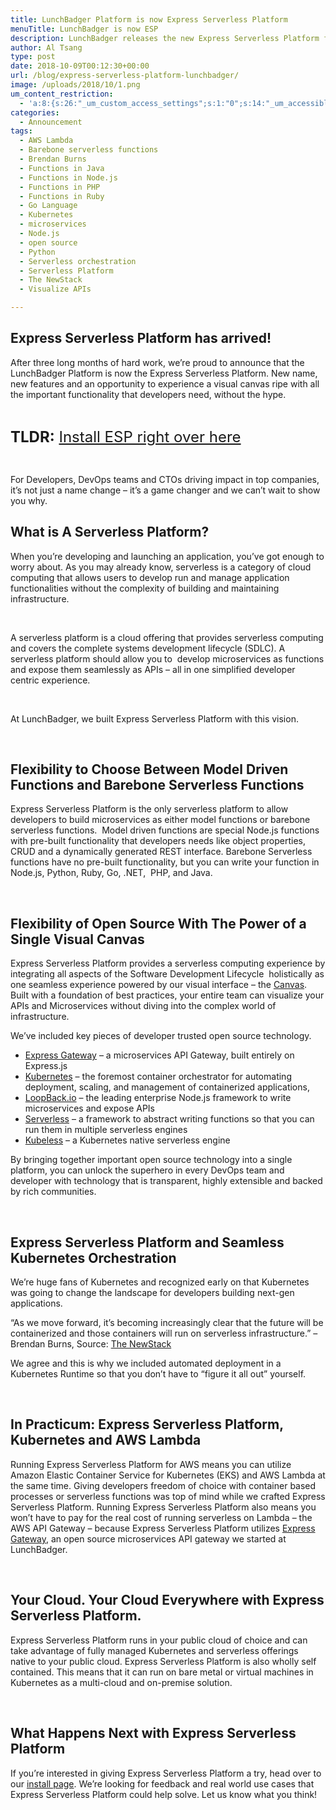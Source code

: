 ```yaml
---
title: LunchBadger Platform is now Express Serverless Platform
menuTitle: LunchBadger is now ESP
description: LunchBadger releases the new Express Serverless Platform for developers, DevOps teams, API and Microserves experts driving impact in the enterprise.
author: Al Tsang
type: post
date: 2018-10-09T00:12:30+00:00
url: /blog/express-serverless-platform-lunchbadger/
image: /uploads/2018/10/1.png
um_content_restriction:
  - 'a:8:{s:26:"_um_custom_access_settings";s:1:"0";s:14:"_um_accessible";s:1:"0";s:19:"_um_noaccess_action";s:1:"0";s:30:"_um_restrict_by_custom_message";s:1:"0";s:27:"_um_restrict_custom_message";s:0:"";s:19:"_um_access_redirect";s:1:"0";s:23:"_um_access_redirect_url";s:0:"";s:28:"_um_access_hide_from_queries";s:1:"0";}'
categories:
  - Announcement
tags:
  - AWS Lambda
  - Barebone serverless functions
  - Brendan Burns
  - Functions in Java
  - Functions in Node.js
  - Functions in PHP
  - Functions in Ruby
  - Go Language
  - Kubernetes
  - microservices
  - Node.js
  - open source
  - Python
  - Serverless orchestration
  - Serverless Platform
  - The NewStack
  - Visualize APIs

---
```

## Express Serverless Platform has arrived!

After three long months of hard work, we&#8217;re proud to announce that the LunchBadger Platform is now the Express Serverless Platform. New name, new features and an opportunity to experience a visual canvas ripe with all the important functionality that developers need, without the hype.

&nbsp;

<span style="font-size: 18pt;"><strong>TLDR:</strong> <a href="/getting-started">Install ESP right over here</a></span>

&nbsp;

For Developers, DevOps teams and CTOs driving impact in top companies, it&#8217;s not just a name change &#8211; it&#8217;s a game changer and we can&#8217;t wait to show you why.

## What is A Serverless Platform?

When you&#8217;re developing and launching an application, you&#8217;ve got enough to worry about. As you may already know, serverless is a category of cloud computing that allows users to develop run and manage application functionalities without the complexity of building and maintaining infrastructure.

&nbsp;

A serverless platform is a cloud offering that provides serverless computing and covers the complete systems development lifecycle (SDLC). A serverless platform should allow you to  develop microservices as functions and expose them seamlessly as APIs &#8211; all in one simplified developer centric experience.

&nbsp;

At LunchBadger, we built Express Serverless Platform with this vision.

&nbsp;

## Flexibility to Choose Between Model Driven Functions and Barebone Serverless Functions

Express Serverless Platform is the only serverless platform to allow developers to build microservices as either model functions or barebone serverless functions.  Model driven functions are special Node.js functions with pre-built functionality that developers needs like object properties, CRUD and a dynamically generated REST interface. Barebone Serverless functions have no pre-built functionality, but you can write your function in Node.js, Python, Ruby, Go, .NET,  PHP, and Java.

&nbsp;

## Flexibility of Open Source With The Power of a Single Visual Canvas

Express Serverless Platform provides a serverless computing experience by integrating all aspects of the Software Development Lifecycle  holistically as one seamless experience powered by our visual interface &#8211; the [Canvas](/user-guide/canvas/). Built with a foundation of best practices, your entire team can visualize your APIs and Microservices without diving into the complex world of infrastructure.

We&#8217;ve included key pieces of developer trusted open source technology.

  * [Express Gateway][3] &#8211; a microservices API Gateway, built entirely on Express.js
  * [Kubernetes][4] &#8211; the foremost container orchestrator for automating deployment, scaling, and management of containerized applications,
  * [LoopBack.io][5] &#8211; the leading enterprise Node.js framework to write microservices and expose APIs
  * [Serverless][6] &#8211; a framework to abstract writing functions so that you can run them in multiple serverless engines
  * [Kubeless][7] &#8211; a Kubernetes native serverless engine

By bringing together important open source technology into a single platform, you can unlock the superhero in every DevOps team and developer with technology that is transparent, highly extensible and backed by rich communities.

&nbsp;

## Express Serverless Platform and Seamless Kubernetes Orchestration

We&#8217;re huge fans of Kubernetes and recognized early on that Kubernetes was going to change the landscape for developers building next-gen applications.

&#8220;As we move forward, it’s becoming increasingly clear that the future will be containerized and those containers will run on serverless infrastructure.&#8221; &#8211; Brendan Burns, Source: [The NewStack][8]

We agree and this is why we included automated deployment in a Kubernetes Runtime so that you don&#8217;t have to &#8220;figure it all out&#8221; yourself.

&nbsp;

## In Practicum: Express Serverless Platform, Kubernetes and AWS Lambda

Running Express Serverless Platform for AWS means you can utilize Amazon Elastic Container Service for Kubernetes (EKS) and AWS Lambda at the same time. Giving developers freedom of choice with container based processes or serverless functions was top of mind while we crafted Express Serverless Platform. Running Express Serverless Platform also means you won&#8217;t have to pay for the real cost of running serverless on Lambda &#8211; the AWS API Gateway &#8211; because Express Serverless Platform utilizes [Express Gateway][9], an open source microservices API gateway we started at LunchBadger.

&nbsp;

## Your Cloud. Your Cloud Everywhere with Express Serverless Platform.

Express Serverless Platform runs in your public cloud of choice and can take advantage of fully managed Kubernetes and serverless offerings native to your public cloud. Express Serverless Platform is also wholly self contained. This means that it can run on bare metal or virtual machines in Kubernetes as a multi-cloud and on-premise solution.

&nbsp;

## What Happens Next with Express Serverless Platform

If you&#8217;re interested in giving Express Serverless Platform a try, head over to our <a href="/getting-started">install page</a>. We&#8217;re looking for feedback and real world use cases that Express Serverless Platform could help solve. Let us know what you think!

&nbsp;



 [1]: https://www.lunchbadger.com/express-serverless-platform/?utm_source=blog_announcement&utm_medium=blog&utm_campaign=2018-08-trial-launch&utm_content=link
 [3]: https://express-gateway.io
 [4]: http://kubernetes.io
 [5]: https://loopback.io
 [6]: http://serverless.io
 [7]: http://kubeless.io
 [8]: https://thenewstack.io/the-future-of-kubernetes-is-serverless/
 [9]: https://www.express-gateway.io
 [10]: https://www.lunchbadger.com/14-day-trial-registration/?utm_source=blog_announcement&utm_medium=blog&utm_campaign=2018-08-trial-launch&utm_content=link